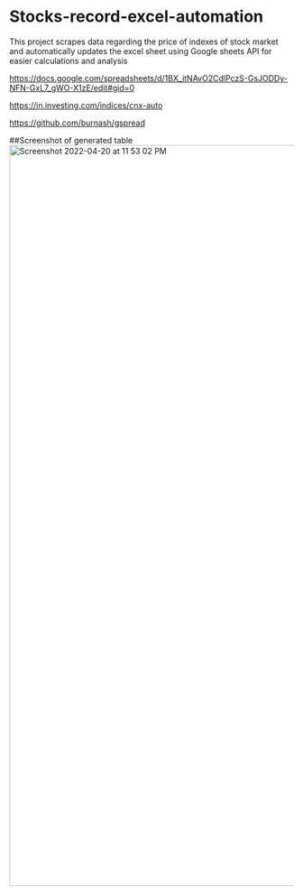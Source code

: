 # Stocks-record-excel-automation
This project scrapes data regarding the price of indexes of stock market and automatically updates the excel sheet using Google sheets API for easier calculations and analysis

https://docs.google.com/spreadsheets/d/1BX_itNAvO2CdlPczS-GsJODDy-NFN-GxL7_gWO-X1zE/edit#gid=0

https://in.investing.com/indices/cnx-auto

https://github.com/burnash/gspread


##Screenshot of generated table
<img width="1314" alt="Screenshot 2022-04-20 at 11 53 02 PM" src="https://user-images.githubusercontent.com/34760210/164297314-fb0afd44-5e31-4721-85f2-e19f7b286992.png">
